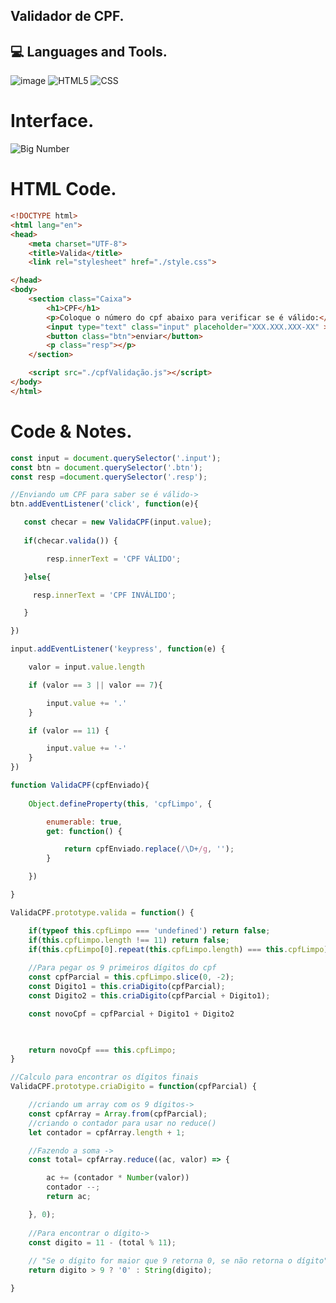 ## Validador de CPF.

## 💻 Languages and Tools.

![image](https://camo.githubusercontent.com/9d07c04bdd98c662d5df9d4e1cc1de8446ffeaebca330feb161f1fb8e1188204/68747470733a2f2f696d672e736869656c64732e696f2f62616467652f4a6176615363726970742d4637444631453f7374796c653d666f722d7468652d6261646765266c6f676f3d6a617661736372697074266c6f676f436f6c6f723d626c61636b)
![HTML5](https://img.shields.io/badge/-HTML5-333333?style=flat&logo=HTML5)
![CSS](https://img.shields.io/badge/-CSS-333333?style=flat&logo=CSS3&logoColor=1572B6)



# Interface.

![Big Number](https://user-images.githubusercontent.com/83431609/120951037-5ab9bb80-c71e-11eb-89e7-fe449fa7f8b4.png)

# HTML Code.

``` html
<!DOCTYPE html>
<html lang="en">
<head>
    <meta charset="UTF-8">
    <title>Valida</title>
    <link rel="stylesheet" href="./style.css">

</head>
<body>
    <section class="Caixa">
        <h1>CPF</h1>
        <p>Coloque o número do cpf abaixo para verificar se é válido:</p>
        <input type="text" class="input" placeholder="XXX.XXX.XXX-XX" >
        <button class="btn">enviar</button>
        <p class="resp"></p>
    </section>

    <script src="./cpfValidação.js"></script>
</body>
</html>


```


# Code & Notes.

``` js
const input = document.querySelector('.input');
const btn = document.querySelector('.btn');
const resp =document.querySelector('.resp');

//Enviando um CPF para saber se é válido->
btn.addEventListener('click', function(e){

   const checar = new ValidaCPF(input.value);
   
   if(checar.valida()) {

        resp.innerText = 'CPF VÁLIDO';    

   }else{

     resp.innerText = 'CPF INVÁLIDO';

   }

})

input.addEventListener('keypress', function(e) {

    valor = input.value.length

    if (valor == 3 || valor == 7){

        input.value += '.'
    }

    if (valor == 11) {

        input.value += '-'
    }
})

function ValidaCPF(cpfEnviado){
    
    Object.defineProperty(this, 'cpfLimpo', {

        enumerable: true,
        get: function() {

            return cpfEnviado.replace(/\D+/g, '');
        }

    })

}

ValidaCPF.prototype.valida = function() {

    if(typeof this.cpfLimpo === 'undefined') return false;
    if(this.cpfLimpo.length !== 11) return false;
    if(this.cpfLimpo[0].repeat(this.cpfLimpo.length) === this.cpfLimpo) return false;
    
    //Para pegar os 9 primeiros dígitos do cpf 
    const cpfParcial = this.cpfLimpo.slice(0, -2); 
    const Digito1 = this.criaDigito(cpfParcial);
    const Digito2 = this.criaDigito(cpfParcial + Digito1);

    const novoCpf = cpfParcial + Digito1 + Digito2

    

    return novoCpf === this.cpfLimpo;
}

//Calculo para encontrar os dígitos finais
ValidaCPF.prototype.criaDigito = function(cpfParcial) {

    //criando um array com os 9 dígitos->
    const cpfArray = Array.from(cpfParcial);
    //criando o contador para usar no reduce()
    let contador = cpfArray.length + 1;

    //Fazendo a soma ->
    const total= cpfArray.reduce((ac, valor) => {

        ac += (contador * Number(valor))
        contador --;
        return ac;

    }, 0);
    
    //Para encontrar o dígito->
    const digito = 11 - (total % 11);
    
    // "Se o dígito for maior que 9 retorna 0, se não retorna o dígito"
    return digito > 9 ? '0' : String(digito);

}
```
